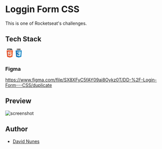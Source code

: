 # Loggin Form CSS

This is one of Rocketseat's challenges.

## Tech Stack

<img alt="HTML5" width="28px" src="https://raw.githubusercontent.com/github/explore/80688e429a7d4ef2fca1e82350fe8e3517d3494d/topics/html/html.png" /><img alt="CSS3" width="28px" src="https://raw.githubusercontent.com/github/explore/80688e429a7d4ef2fca1e82350fe8e3517d3494d/topics/css/css.png" />
### Figma

https://www.figma.com/file/SX8XFyC5fAY09ai8Oykz0T/DD-%2F-Login-Form---CSS/duplicate

## Preview

![screenshot](readme-img/preview.jpeg)

## Author

- [David Nunes](https://www.github.com/Dnuns)
